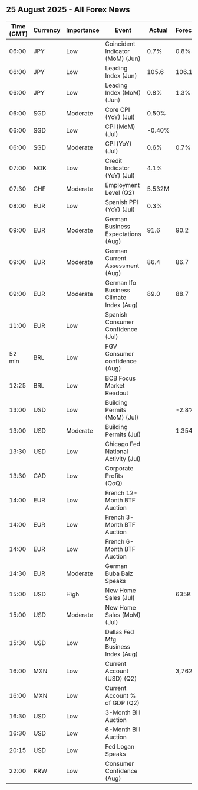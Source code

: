 ## 25 August 2025 - All Forex News

| Time (GMT) | Currency | Importance | Event | Actual | Forecast | Previous |
|------|----------|------------|-------|--------|----------|----------|
| 06:00 | JPY | Low | Coincident Indicator (MoM) (Jun) | 0.7% | 0.8% | 0.0% |
| 06:00 | JPY | Low | Leading Index (Jun) | 105.6 | 106.1 | 104.8 |
| 06:00 | JPY | Low | Leading Index (MoM) (Jun) | 0.8% | 1.3% | 0.6% |
| 06:00 | SGD | Moderate | Core CPI (YoY) (Jul) | 0.50% |  | 0.60% |
| 06:00 | SGD | Low | CPI (MoM) (Jul) | -0.40% |  | -0.10% |
| 06:00 | SGD | Moderate | CPI (YoY) (Jul) | 0.6% | 0.7% | 0.8% |
| 07:00 | NOK | Low | Credit Indicator (YoY) (Jul) | 4.1% |  | 4.1% |
| 07:30 | CHF | Moderate | Employment Level (Q2) | 5.532M |  | 5.512M |
| 08:00 | EUR | Low | Spanish PPI (YoY) (Jul) | 0.3% |  | 0.8% |
| 09:00 | EUR | Moderate | German Business Expectations (Aug) | 91.6 | 90.2 | 90.8 |
| 09:00 | EUR | Moderate | German Current Assessment (Aug) | 86.4 | 86.7 | 86.5 |
| 09:00 | EUR | Moderate | German Ifo Business Climate Index (Aug) | 89.0 | 88.7 | 88.6 |
| 11:00 | EUR | Low | Spanish Consumer Confidence (Jul) |  |  | 76.1 |
| 52 min | BRL | Low | FGV Consumer confidence (Aug) |  |  | 86.7 |
| 12:25 | BRL | Low | BCB Focus Market Readout |  |  |  |
| 13:00 | USD | Low | Building Permits (MoM) (Jul) |  | -2.8% | -0.1% |
| 13:00 | USD | Moderate | Building Permits (Jul) |  | 1.354M | 1.393M |
| 13:30 | USD | Low | Chicago Fed National Activity (Jul) |  |  | -0.10 |
| 13:30 | CAD | Low | Corporate Profits (QoQ) |  |  | 2.7% |
| 14:00 | EUR | Low | French 12-Month BTF Auction |  |  | 1.980% |
| 14:00 | EUR | Low | French 3-Month BTF Auction |  |  | 1.963% |
| 14:00 | EUR | Low | French 6-Month BTF Auction |  |  | 1.973% |
| 14:30 | EUR | Moderate | German Buba Balz Speaks |  |  |  |
| 15:00 | USD | High | New Home Sales (Jul) |  | 635K | 627K |
| 15:00 | USD | Moderate | New Home Sales (MoM) (Jul) |  |  | 0.6% |
| 15:30 | USD | Low | Dallas Fed Mfg Business Index (Aug) |  |  | 0.9 |
| 16:00 | MXN | Low | Current Account (USD) (Q2) |  | 3,762M | -7,613M |
| 16:00 | MXN | Low | Current Account % of GDP (Q2) |  |  | -1.80% |
| 16:30 | USD | Low | 3-Month Bill Auction |  |  | 4.130% |
| 16:30 | USD | Low | 6-Month Bill Auction |  |  | 3.945% |
| 20:15 | USD | Low | Fed Logan Speaks |  |  |  |
| 22:00 | KRW | Low | Consumer Confidence (Aug) |  |  | 110.8 |

